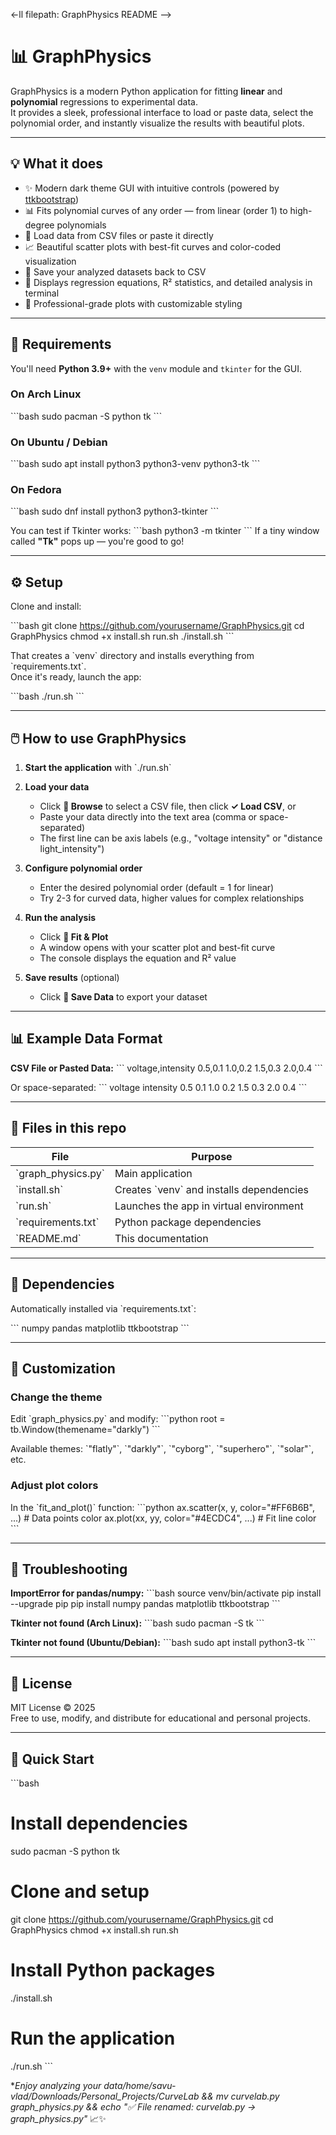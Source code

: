<-ll filepath: GraphPhysics README -->
# 📊 GraphPhysics

GraphPhysics is a modern Python application for fitting **linear** and **polynomial** regressions to experimental data.  
It provides a sleek, professional interface to load or paste data, select the polynomial order, and instantly visualize the results with beautiful plots.

---

## 💡 What it does

- ✨ Modern dark theme GUI with intuitive controls (powered by [ttkbootstrap](https://github.com/israel-dryer/ttkbootstrap))
- 📊 Fits polynomial curves of any order — from linear (order 1) to high-degree polynomials
- 📁 Load data from CSV files or paste it directly
- 📈 Beautiful scatter plots with best-fit curves and color-coded visualization
- 💾 Save your analyzed datasets back to CSV
- 🧮 Displays regression equations, R² statistics, and detailed analysis in terminal
- 🎨 Professional-grade plots with customizable styling

---

## 🧰 Requirements

You'll need **Python 3.9+** with the `venv` module and `tkinter` for the GUI.

### On Arch Linux
\`\`\`bash
sudo pacman -S python tk
\`\`\`

### On Ubuntu / Debian
\`\`\`bash
sudo apt install python3 python3-venv python3-tk
\`\`\`

### On Fedora
\`\`\`bash
sudo dnf install python3 python3-tkinter
\`\`\`

You can test if Tkinter works:
\`\`\`bash
python3 -m tkinter
\`\`\`
If a tiny window called **"Tk"** pops up — you're good to go!

---

## ⚙️ Setup

Clone and install:

\`\`\`bash
git clone https://github.com/yourusername/GraphPhysics.git
cd GraphPhysics
chmod +x install.sh run.sh
./install.sh
\`\`\`

That creates a \`venv\` directory and installs everything from \`requirements.txt\`.  
Once it's ready, launch the app:

\`\`\`bash
./run.sh
\`\`\`

---

## 🖱️ How to use GraphPhysics

1. **Start the application** with \`./run.sh\`  

2. **Load your data**  
   - Click **📁 Browse** to select a CSV file, then click **✓ Load CSV**, or  
   - Paste your data directly into the text area (comma or space-separated)
   - The first line can be axis labels (e.g., "voltage intensity" or "distance light_intensity")

3. **Configure polynomial order**  
   - Enter the desired polynomial order (default = 1 for linear)
   - Try 2-3 for curved data, higher values for complex relationships

4. **Run the analysis**  
   - Click **🚀 Fit & Plot**
   - A window opens with your scatter plot and best-fit curve
   - The console displays the equation and R² value

5. **Save results** (optional)  
   - Click **💾 Save Data** to export your dataset

---

## 📊 Example Data Format

**CSV File or Pasted Data:**
\`\`\`
voltage,intensity
0.5,0.1
1.0,0.2
1.5,0.3
2.0,0.4
\`\`\`

Or space-separated:
\`\`\`
voltage intensity
0.5 0.1
1.0 0.2
1.5 0.3
2.0 0.4
\`\`\`

---

## 🧾 Files in this repo

| File | Purpose |
|------|---------|
| \`graph_physics.py\` | Main application |
| \`install.sh\` | Creates \`venv\` and installs dependencies |
| \`run.sh\` | Launches the app in virtual environment |
| \`requirements.txt\` | Python package dependencies |
| \`README.md\` | This documentation |

---

## 🧩 Dependencies

Automatically installed via \`requirements.txt\`:

\`\`\`
numpy
pandas
matplotlib
ttkbootstrap
\`\`\`

---

## 🎨 Customization

### Change the theme
Edit \`graph_physics.py\` and modify:
\`\`\`python
root = tb.Window(themename="darkly")
\`\`\`

Available themes: \`"flatly"\`, \`"darkly"\`, \`"cyborg"\`, \`"superhero"\`, \`"solar"\`, etc.

### Adjust plot colors
In the \`fit_and_plot()\` function:
\`\`\`python
ax.scatter(x, y, color="#FF6B6B", ...)  # Data points color
ax.plot(xx, yy, color="#4ECDC4", ...)   # Fit line color
\`\`\`

---

## 🔧 Troubleshooting

**ImportError for pandas/numpy:**
\`\`\`bash
source venv/bin/activate
pip install --upgrade pip
pip install numpy pandas matplotlib ttkbootstrap
\`\`\`

**Tkinter not found (Arch Linux):**
\`\`\`bash
sudo pacman -S tk
\`\`\`

**Tkinter not found (Ubuntu/Debian):**
\`\`\`bash
sudo apt install python3-tk
\`\`\`

---

## 📜 License

MIT License © 2025  
Free to use, modify, and distribute for educational and personal projects.

---

## 🚀 Quick Start

\`\`\`bash
# Install dependencies
sudo pacman -S python tk

# Clone and setup
git clone https://github.com/yourusername/GraphPhysics.git
cd GraphPhysics
chmod +x install.sh run.sh

# Install Python packages
./install.sh

# Run the application
./run.sh
\`\`\`

**Enjoy analyzing your data/home/savu-vlad/Downloads/Personal_Projects/CurveLab && mv curvelab.py graph_physics.py && echo "✅ File renamed: curvelab.py → graph_physics.py"* 📈✨
